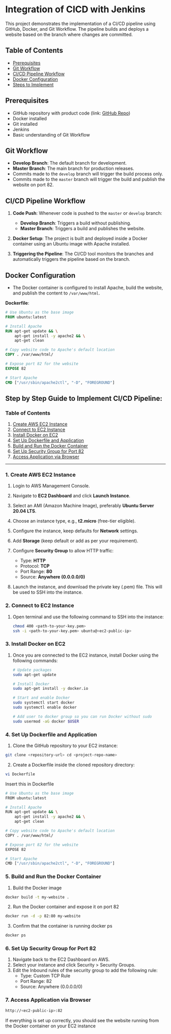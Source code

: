 # Integration of CICD with Jenkins

This project demonstrates the implementation of a CI/CD pipeline using GitHub, Docker, and Git Workflow. The pipeline builds and deploys a website based on the branch where changes are committed.

## Table of Contents
- [Prerequisites](#prerequisites)
- [Git Workflow](#git-workflow)
- [CI/CD Pipeline Workflow](#cicd-pipeline-workflow)
- [Docker Configuration](#docker-configuration)
- [Steps to Implement](#steps-to-implement)

## Prerequisites
- GitHub repository with product code (link: [GitHub Repo](https://github.com/Bapugouda-B/CICD-Jenkins))
- Docker installed
- Git installed
- Jenkins 
- Basic understanding of Git Workflow

## Git Workflow
- **Develop Branch**: The default branch for development.
- **Master Branch**: The main branch for production releases.
- Commits made to the `develop` branch will trigger the build process only.
- Commits made to the `master` branch will trigger the build and publish the website on port 82.

## CI/CD Pipeline Workflow
1. **Code Push**: Whenever code is pushed to the `master` or `develop` branch:
   - **Develop Branch**: Triggers a build without publishing.
   - **Master Branch**: Triggers a build and publishes the website.
   
2. **Docker Setup**: The project is built and deployed inside a Docker container using an Ubuntu image with Apache installed.
   
3. **Triggering the Pipeline**: The CI/CD tool monitors the branches and automatically triggers the pipeline based on the branch.

## Docker Configuration
- The Docker container is configured to install Apache, build the website, and publish the content to `/var/www/html`.
  
**Dockerfile**:
```dockerfile
# Use Ubuntu as the base image
FROM ubuntu:latest

# Install Apache
RUN apt-get update && \
    apt-get install -y apache2 && \
    apt-get clean

# Copy website code to Apache's default location
COPY . /var/www/html/

# Expose port 82 for the website
EXPOSE 82

# Start Apache
CMD ["/usr/sbin/apache2ctl", "-D", "FOREGROUND"]
```

## Step by Step Guide to Implement CI/CD Pipeline:


### Table of Contents
1. [Create AWS EC2 Instance](#1-create-aws-ec2-instance)
2. [Connect to EC2 Instance](#2-connect-to-ec2-instance)
3. [Install Docker on EC2](#3-install-docker-on-ec2)
4. [Set Up Dockerfile and Application](#4-set-up-dockerfile-and-application)
5. [Build and Run the Docker Container](#5-build-and-run-the-docker-container)
6. [Set Up Security Group for Port 82](#6-set-up-security-group-for-port-82)
7. [Access Application via Browser](#7-access-application-via-browser)

---

### 1. Create AWS EC2 Instance

1. Login to AWS Management Console.
2. Navigate to **EC2 Dashboard** and click **Launch Instance**.
3. Select an AMI (Amazon Machine Image), preferably **Ubuntu Server 20.04 LTS**.
4. Choose an instance type, e.g., **t2.micro** (free-tier eligible).
5. Configure the instance, keep defaults for **Network** settings.
6. Add **Storage** (keep default or add as per your requirement).
7. Configure **Security Group** to allow HTTP traffic:
   - Type: **HTTP**
   - Protocol: **TCP**
   - Port Range: **80**
   - Source: **Anywhere (0.0.0.0/0)**

8. Launch the instance, and download the private key (.pem) file. This will be used to SSH into the instance.

### 2. Connect to EC2 Instance

1. Open terminal and use the following command to SSH into the instance:

   ```bash
   chmod 400 <path-to-your-key.pem>
   ssh -i <path-to-your-key.pem> ubuntu@<ec2-public-ip>

### 3.  Install Docker on EC2

1. Once you are connected to the EC2 instance, install Docker using the following commands:
    
    ```bash
    # Update packages
    sudo apt-get update

    # Install Docker
    sudo apt-get install -y docker.io

    # Start and enable Docker
    sudo systemctl start docker
    sudo systemctl enable docker

    # Add user to docker group so you can run Docker without sudo
    sudo usermod -aG docker $USER

### 4. Set Up Dockerfile and Application

1. Clone the GitHub repository to your EC2 instance:
 
 ```bash
 git clone <repository-url> cd <project-repo-name> 
 ```
 
2. Create a Dockerfile inside the cloned repository directory:

```bash 
vi Dockerfile
```
Insert this in Dockerfile
```bash 
# Use Ubuntu as the base image
FROM ubuntu:latest

# Install Apache
RUN apt-get update && \
    apt-get install -y apache2 && \
    apt-get clean

# Copy website code to Apache's default location
COPY . /var/www/html/

# Expose port 82 for the website
EXPOSE 82

# Start Apache
CMD ["/usr/sbin/apache2ctl", "-D", "FOREGROUND"]
```

### 5. Build and Run the Docker Container
1. Build the Docker image
```bash
docker build -t my-website .
```
2. Run the Docker container and expose it on port 82
```bash
docker run -d -p 82:80 my-website
```
3. Confirm that the container is running
docker ps
```bash
docker ps
```
### 6. Set Up Security Group for Port 82
1. Navigate back to the EC2 Dashboard on AWS.
2. Select your instance and click Security > Security Groups.
3. Edit the Inbound rules of the security group to add the following rule:
    - Type: Custom TCP Rule
    - Port Range: 82
    - Source: Anywhere (0.0.0.0/0)

### 7. Access Application via Browser
```bash
http://<ec2-public-ip>:82
```
If everything is set up correctly, you should see the website running from the Docker container on your EC2 instance

